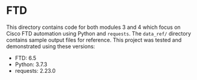 # FTD
This directory contains code for both modules 3 and 4
which focus on Cisco FTD automation using Python and `requests`.
The `data_ref/` directory contains sample output files for reference.
This project was tested and demonstrated using these versions:
  * FTD: 6.5
  * Python: 3.7.3
  * requests: 2.23.0
